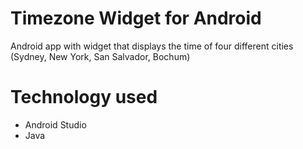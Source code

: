 # Timezone Widget for Android
Android app with widget that displays the time of four different cities (Sydney, New York, San Salvador, Bochum)

# Technology used
- Android Studio
- Java


